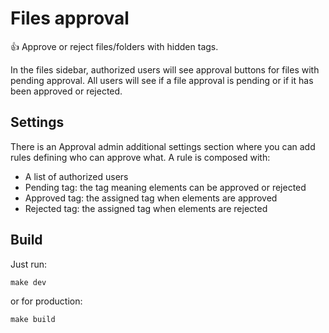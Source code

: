 # Files approval

👍 Approve or reject files/folders with hidden tags.

In the files sidebar, authorized users will see approval buttons for files with pending approval.
All users will see if a file approval is pending or if it has been approved or rejected.

## Settings

There is an Approval admin additional settings section where you can add rules defining who can approve what.
A rule is composed with:
* A list of authorized users
* Pending tag: the tag meaning elements can be approved or rejected
* Approved tag: the assigned tag when elements are approved
* Rejected tag: the assigned tag when elements are rejected


## Build

Just run:
```
make dev
```
or for production:
```
make build
```